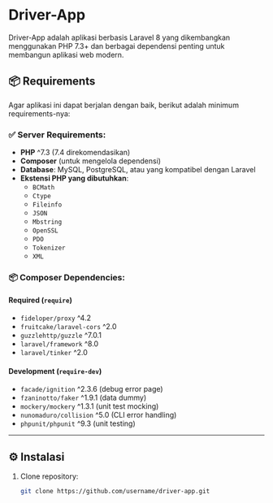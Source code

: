 # Driver-App

Driver-App adalah aplikasi berbasis Laravel 8 yang dikembangkan menggunakan PHP 7.3+ dan berbagai dependensi penting untuk membangun aplikasi web modern.

## 📦 Requirements

Agar aplikasi ini dapat berjalan dengan baik, berikut adalah minimum requirements-nya:

### ✅ Server Requirements:
- **PHP** ^7.3 (7.4 direkomendasikan)
- **Composer** (untuk mengelola dependensi)
- **Database**: MySQL, PostgreSQL, atau yang kompatibel dengan Laravel
- **Ekstensi PHP yang dibutuhkan**:
  - `BCMath`
  - `Ctype`
  - `Fileinfo`
  - `JSON`
  - `Mbstring`
  - `OpenSSL`
  - `PDO`
  - `Tokenizer`
  - `XML`

### 📦 Composer Dependencies:

#### Required (`require`)
- `fideloper/proxy` ^4.2
- `fruitcake/laravel-cors` ^2.0
- `guzzlehttp/guzzle` ^7.0.1
- `laravel/framework` ^8.0
- `laravel/tinker` ^2.0

#### Development (`require-dev`)
- `facade/ignition` ^2.3.6 (debug error page)
- `fzaninotto/faker` ^1.9.1 (data dummy)
- `mockery/mockery` ^1.3.1 (unit test mocking)
- `nunomaduro/collision` ^5.0 (CLI error handling)
- `phpunit/phpunit` ^9.3 (unit testing)

---

## ⚙️ Instalasi

1. Clone repository:
   ```bash
   git clone https://github.com/username/driver-app.git
